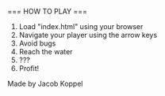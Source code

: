 === HOW TO PLAY ===

1. Load "index.html" using your browser
2. Navigate your player using the arrow keys
3. Avoid bugs
4. Reach the water
5. ???
6. Profit!

Made by Jacob Koppel